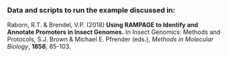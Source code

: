 ### Data and scripts to run the example discussed in: 

Raborn, R.T. & Brendel, V.P. (2018)
__Using RAMPAGE to Identify and Annotate Promoters in Insect Genomes.__
In Insect Genomics: Methods and Protocols, S.J. Brown & Michael E. Pfrender (eds.),
_Methods in Molecular Biology_,
__1858__, 85-103.
